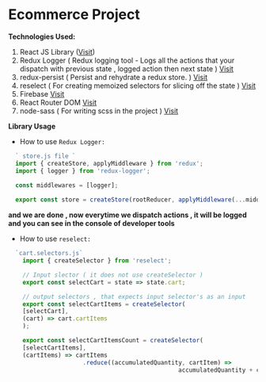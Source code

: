 # Ecommerce Project

__Technologies Used:__ 

1. React JS Library ([Visit](https://reactjs.org/ "React JS"))
2. Redux Logger ( Redux logging tool - Logs all the actions that your dispatch with previous state , logged action                   then next state ) [Visit](https://github.com/LogRocket/redux-logger "Redux Logger")
3. redux-persist ( Persist and rehydrate a redux store. ) [Visit](https://github.com/rt2zz/redux-persist)
4. reselect ( For creating memoized selectors for slicing off the state ) [Visit](https://github.com/reduxjs/reselect)
5. Firebase [Visit](https://firebase.google.com/)
6. React Router DOM [Visit](https://reacttraining.com/react-router/web/guides/quick-start)
7. node-sass ( For writing scss in the project ) [Visit](https://github.com/sass/node-sass)

__Library Usage__

* How to use `Redux Logger: `
```javascript
  ` store.js file `
  import { createStore, applyMiddleware } from 'redux';
  import { logger } from 'redux-logger';
  
  const middlewares = [logger];

  export const store = createStore(rootReducer, applyMiddleware(...middlewares));
```
   **and we are done , now everytime we dispatch actions , it will be logged and you can see in the console of developer tools**

* How to use `reselect: `
```javascript
  `cart.selectors.js`
    import { createSelector } from 'reselect';

    // Input slector ( it does not use createSelector )
    export const selectCart = state => state.cart;

    // output selectors , that expects input selector's as an input
    export const selectCartItems = createSelector(
    [selectCart],
    (cart) => cart.cartItems
    );

    export const selectCartItemsCount = createSelector(
    [selectCartItems],
    (cartItems) => cartItems
                     .reduce((accumulatedQuantity, cartItem) => 
                                                accumulatedQuantity + cartItem.quantity, 0);
```
